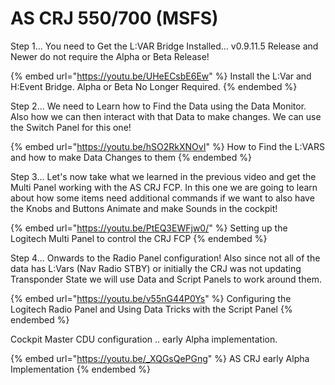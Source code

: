 # AS CRJ 550/700 (MSFS)

Step 1...  You need to Get the L:VAR Bridge Installed... v0.9.11.5 Release and Newer do not require the Alpha or Beta Release!

{% embed url="https://youtu.be/UHeECsbE6Ew" %}
Install the L:Var and H:Event Bridge.  Alpha or Beta No Longer Required.
{% endembed %}

Step 2...  We need to Learn how to Find the Data using the Data Monitor.  Also how we can then interact with that Data to make changes.  We can use the Switch Panel for this one!

{% embed url="https://youtu.be/hSO2RkXNOvI" %}
How to Find the L:VARS and how to make Data Changes to them
{% endembed %}

Step 3... Let's now take what we learned in the previous video and get the Multi Panel working with the AS CRJ FCP.  In this one we are going to learn about how some items need additional commands if we want to also have the Knobs and Buttons Animate and make Sounds in the cockpit!

{% embed url="https://youtu.be/PtEQ3EWFjw0/" %}
Setting up the Logitech Multi Panel to control the CRJ FCP
{% endembed %}

Step 4...  Onwards to the Radio Panel configuration!  Also since not all of the data has L:Vars (Nav Radio STBY) or initially the CRJ was not updating Transponder State we will use Data and Script Panels to work around them.&#x20;

{% embed url="https://youtu.be/v55nG44P0Ys" %}
Configuring the Logitech Radio Panel and Using Data Tricks with the Script Panel
{% endembed %}

Cockpit Master CDU configuration .. early Alpha implementation.

{% embed url="https://youtu.be/_XQGsQePGng" %}
AS CRJ early Alpha Implementation
{% endembed %}


